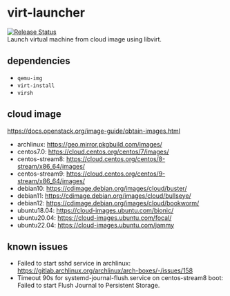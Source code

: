 # virt-launcher
[![Release Status](https://github.com/whoisnian/virt-launcher/actions/workflows/release.yml/badge.svg)](https://github.com/whoisnian/virt-launcher/actions/workflows/release.yml)  
Launch virtual machine from cloud image using libvirt.

## dependencies
* `qemu-img`
* `virt-install`
* `virsh`

## cloud image
https://docs.openstack.org/image-guide/obtain-images.html
* archlinux: https://geo.mirror.pkgbuild.com/images/
* centos7.0: https://cloud.centos.org/centos/7/images/
* centos-stream8: https://cloud.centos.org/centos/8-stream/x86_64/images/
* centos-stream9: https://cloud.centos.org/centos/9-stream/x86_64/images/
* debian10: https://cdimage.debian.org/images/cloud/buster/
* debian11: https://cdimage.debian.org/images/cloud/bullseye/
* debian12: https://cdimage.debian.org/images/cloud/bookworm/
* ubuntu18.04: https://cloud-images.ubuntu.com/bionic/
* ubuntu20.04: https://cloud-images.ubuntu.com/focal/
* ubuntu22.04: https://cloud-images.ubuntu.com/jammy

## known issues
* Failed to start sshd service in archlinux:  
  https://gitlab.archlinux.org/archlinux/arch-boxes/-/issues/158
* Timeout 90s for systemd-journal-flush.service on centos-stream8 boot:  
  Failed to start Flush Journal to Persistent Storage.
